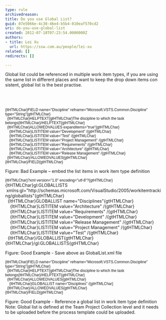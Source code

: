 ```yaml
---
type: rule
archivedreason: 
title: Do you use Global List?
guid: 07e5066e-4c30-46e4-b5b4-010eaf570cd2
uri: do-you-use-global-list
created: 2012-07-18T07:23:54.0000000Z
authors:
- title: Lei Xu
  url: https://ssw.com.au/people/lei-xu
related: []
redirects: []

---
```



<p class="MsoListParagraph">​​<a name="OLE_LINK16"></a><a name="OLE_LINK15"></a>Global list could be referenced in multiple work item types, if you
are using the same list in different places and want to keep the drop down
items con​sistent, global list is the best practise.&#160;</p>
<br><excerpt class='endintro'></excerpt><br>
<p class="MsoNormal ssw-rteStyle-CodeArea">​​​<span style="font-size&#58;9pt;font-family&#58;arial, sans-serif;">​​{ltHTMLChar}FIELD
name=&quot;Discipline&quot;
refname=&quot;Microsoft.VSTS.Common.Discipline&quot;
type=&quot;String&quot;{gtHTMLChar}<br><font face="Verdana, sans-serif">&#160;&#160;</font>{ltHTMLChar}HELPTEXT{gtHTMLChar}The discipline to which the task belongs{ltHTMLChar}/HELPTEXT{gtHTMLChar}<br>&#160; {ltHTMLChar}ALLOWEDVALUES expanditems=&quot;true&quot;{gtHTMLChar}<br>&#160; &#160; {ltHTMLChar}LISTITEM value=&quot;Development&quot; /{gtHTMLChar}<br>&#160; &#160; {ltHTMLChar}LISTITEM value=&quot;Test&quot; /{gtHTMLChar}<br>&#160; &#160; {ltHTMLChar}LISTITEM value=&quot;Project Management&quot; /{gtHTMLChar}<br>&#160; &#160; {ltHTMLChar}LISTITEM value=&quot;Requirements&quot; /{gtHTMLChar}<br>&#160; &#160; {ltHTMLChar}LISTITEM value=&quot;Architecture&quot; /{gtHTMLChar}<br>&#160; &#160; {ltHTMLChar}LISTITEM value=&quot;Release Management&quot; /{gtHTMLChar}<br>&#160;&#160;{ltHTMLChar}/ALLOWEDVALUES{gtHTMLChar}<br>{ltHTMLChar}/FIELD{gtHTMLChar}</span></p>
<span class="ssw-rteStyle-FigureBad">​​Figure&#58; Bad Example – embed the list items in
work item type definition<br></span>

<p class="MsoNormal ssw-rteStyle-CodeArea"><span style="font-size&#58;9pt;font-family&#58;verdana, sans-serif;">{ltHTMLChar}?xml
version=&quot;1.0&quot; encoding=&quot;utf-8&quot;?{gtHTMLChar}<br></span><span>{ltHTMLChar}gl&#58;GLOBALLISTS &#160;xmlns&#58;gl=&quot;http&#58;//schemas.microsoft.com/VisualStudio/2005/workitemtracking/globallists&quot;{gtHTMLChar}</span><br><span>&#160;<span class="ssw-rteStyle-Highlight"> {ltHTMLChar}GLOBALLIST name=&quot;Disciplines&quot;{gtHTMLChar}</span></span><br><span>&#160; &#160; {ltHTMLChar}LISTITEM value=&quot;Architecture&quot; /{gtHTMLChar}</span><br><span>&#160; &#160; {ltHTMLChar}LISTITEM value=&quot;Requirements&quot; /{gtHTMLChar}</span><br><span>&#160; &#160; {ltHTMLChar}LISTITEM value=&quot;Development&quot; /{gtHTMLChar}</span><br><span>&#160; &#160; {ltHTMLChar}LISTITEM value=&quot;Release Management&quot; /{gtHTMLChar}</span><br><span>&#160; &#160;&#160;{ltHTMLChar}LISTITEM value=&quot;Project Management&quot; /{gtHTMLChar}</span><br><span>&#160; &#160; {ltHTMLChar}LISTITEM value=&quot;Test&quot; /{gtHTMLChar}</span><br><span>&#160; {ltHTMLChar}/GLOBALLIST{gtHTMLChar}</span><br><span>{ltHTMLChar}/gl&#58;GLOBALLISTS{gtHTMLChar}​</span></p>
<span class="ssw-rteStyle-FigureGood">Figure&#58; Good Example - Save above as
GlobalList.xml file​<span style="font-family&#58;verdana, sans-serif;font-size&#58;9pt;">&#160;</span></span>

<p class="MsoNormal ssw-rteStyle-CodeArea"><span style="font-size&#58;9pt;font-family&#58;verdana, sans-serif;">{ltHTMLChar}FIELD
name=&quot;Discipline&quot;
refname=&quot;Microsoft.VSTS.Common.Discipline&quot;
type=&quot;String&quot;{gtHTMLChar}<br></span><span style="font-family&#58;verdana, sans-serif;font-size&#58;9pt;">&#160; {ltHTMLChar}HELPTEXT{gtHTMLChar}The discipline to which the task belongs{ltHTMLChar}/HELPTEXT{gtHTMLChar}<br></span><span style="font-family&#58;verdana, sans-serif;font-size&#58;9pt;">&#160; {ltHTMLChar}ALLOWEDVALUES{gtHTMLChar}<br></span><span style="font-family&#58;verdana, sans-serif;font-size&#58;9pt;">&#160; &#160;<span class="ssw-rteStyle-Highlight"> {ltHTMLChar}GLOBALLIST name=&quot;Disciplines&quot; /{gtHTMLChar}</span><br></span><span style="font-family&#58;verdana, sans-serif;font-size&#58;9pt;">&#160; {ltHTMLChar}/ALLOWEDVALUES{gtHTMLChar}<br></span><span style="font-family&#58;verdana, sans-serif;font-size&#58;9pt;">{ltHTMLChar}/FI</span><span style="font-family&#58;verdana, sans-serif;font-size&#58;9pt;">ELD{gtHTMLChar}​​</span></p>
<span class="ssw-rteStyle-FigureGood">Figure&#58; Good Example - Reference a global list
in&#160;work item type&#160;definition</span><span class="ssw-rteStyle-Tip">​​Note&#58;&#160;Global list is defined at the Team Project Collection level and it needs to be uploaded before the process template could be&#160;uploaded.&#160;​
</span>​​​​​​​​


